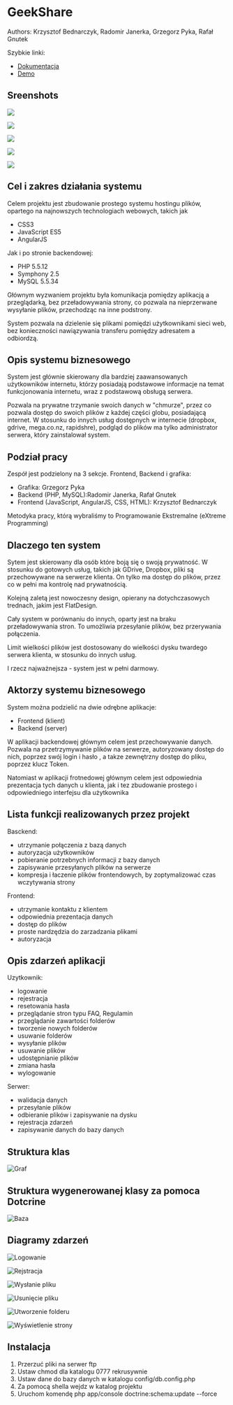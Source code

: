 
GeekShare
=====================================


Authors: Krzysztof Bednarczyk, Radomir Janerka, Grzegorz Pyka, Rafał Gnutek

Szybkie linki:
* [Dokumentacja](http://bordeux.github.io/GeekShare/docs/)
* [Demo](http://geekshare.bordeux.net/)


Sreenshots 
-------

![](http://i.imgur.com/fJf9tPn.png)


![](http://i.imgur.com/Dl4h0t0.png)

![](http://i.imgur.com/qLkwY4X.png)

![](http://i.imgur.com/WyufVtX.png)

![](http://i.imgur.com/MjlrbWp.png)


Cel i zakres działania systemu
----------
Celem projektu  jest zbudowanie prostego systemu hostingu plików, opartego na najnowszych technologiach webowych, takich jak
* CSS3
* JavaScript ES5
* AngularJS

Jak i po stronie backendowej:
* PHP 5.5.12
* Symphony 2.5
* MySQL 5.5.34

Głównym wyzwaniem projektu była komunikacja pomiędzy aplikacją a przeglądarką, bez przeładowywania strony, co pozwala na nieprzerwane wysyłanie plików, przechodząc na inne podstrony.

System pozwala na dzielenie się plikami pomiędzi użytkownikami sieci web, bez konieczności nawiązywania transferu pomiędzy adresatem a odbiordzą.

Opis systemu biznesowego
----------
System jest głównie skierowany dla bardziej zaawansowanych użytkowników internetu, którzy posiadają podstawowe informacje na temat funkcjonowania internetu, wraz z podstawową obsługą serwera.

Pozwala na prywatne trzymanie swoich danych w "chmurze", przez co pozwala dostęp do swoich plików z każdej części globu, posiadającą internet. W stosunku do innych usług dostępnych w internecie (dropbox, gdrive, mega.co.nz, rapidshre), podgląd do plików ma tylko administrator serwera, który zainstalował system.


Podział pracy
---------------------
Zespół jest podzielony na 3 sekcje. Frontend, Backend i grafika:

* Grafika: Grzegorz Pyka
* Backend (PHP, MySQL):Radomir Janerka, Rafał Gnutek
* Frontend (JavaScript, AngularJS, CSS, HTML): Krzysztof Bednarczyk

Metodyka pracy, którą wybraliśmy to Programowanie Ekstremalne (eXtreme Programming)

Dlaczego ten system
--------------------------
Sytem jest skierowany dla osób które boją się o swoją prywatność. W stosunku do gotowych usług, takich jak GDrive, Dropbox, pliki są przechowywane na serwerze klienta. On tylko ma dostęp do plików, przez co w pełni ma kontrolę nad prywatnością.

Kolejną zaletą jest nowoczesny design, opierany na dotychczasowych trednach, jakim jest FlatDesign. 

Cały system w porównaniu do innych, oparty jest na braku przeładowywania stron. To umożliwia przesyłanie plików, bez przerywania połączenia.

Limit wielkości plików jest dostosowany do wielkości dysku twardego serwera klienta, w stosunku do innych usług.

I rzecz najważnejsza - system jest w pełni darmowy.



Aktorzy systemu biznesowego
---------------------------
System można podzielić na dwie odrębne aplikacje:
* Frontend (klient)
* Backend (server)

W aplikacji backendowej głównym celem jest przechowywanie danych. Pozwala na przetrzymywanie plików na serwerze, autoryzowany dostęp do nich, poprzez swój login i hasło , a takze zewnętrzny dostęp do pliku, poprzez klucz Token.

Natomiast w aplikacji frotnedowej głównym celem jest odpowiednia prezentacja tych danych u klienta, jak i tez zbudowanie prostego i odpowiedniego interfejsu dla użytkownika

Lista funkcji realizowanych przez projekt
----------------------------

Basckend:
* utrzymanie połączenia z bazą danych
* autoryzacja użytkowników
* pobieranie potrzebnych informacji z bazy  danych
* zapisywanie przesyłanych plików na serwerze
* kompresja i łaczenie plików frontendowych, by zoptymalizować czas wczytywania strony

Frontend:
* utrzymanie kontaktu z klientem
* odpowiednia prezentacja danych
* dostęp do plików
* proste nardzędzia do zarzadzania plikami
* autoryzacja




Opis zdarzeń aplikacji
-------------------
Uzytkownik:
* logowanie
* rejestracja
* resetowania hasła
* przeglądanie stron typu FAQ, Regulamin
* przeglądanie zawartości folderów
* tworzenie nowych folderów
* usuwanie folderów
* wysyłanie plików
* usuwanie plików
* udostępnianie plików
* zmiana hasła
* wylogowanie

Serwer:
* walidacja danych
* przesyłanie plików
* odbieranie plików i zapisywanie na dysku
* rejestracja zdarzeń
* zapisywanie danych do bazy danych


Struktura klas
-------------------
![Graf](http://bordeux.github.io/GeekShare/docs/graphs/classes.svg)



Struktura wygenerowanej klasy za pomoca Dotcrine
-------------------
![Baza](http://i.imgur.com/4L07ZTd.png)



Diagramy zdarzeń
-----------------------
![Logowanie](http://i.imgur.com/JLodULY.png)

![Rejstracja](http://i.imgur.com/fEcmGbd.png)

![Wysłanie pliku](http://i.imgur.com/r1iBIuM.png)

![Usunięcie pliku](http://i.imgur.com/EtRTzTB.png)

![Utworzenie folderu](http://i.imgur.com/rtYpbEg.png)

![Wyświetlenie strony](http://i.imgur.com/FosVw5r.png)




Instalacja
-------------------

1. Przerzuć pliki na serwer ftp
2. Ustaw chmod dla katalogu 0777 rekrusywnie
3. Ustaw dane do bazy danych w katalogu config/db.config.php
4. Za pomocą shella wejdz w katalog projektu
5. Uruchom komendę 
php app/console doctrine:schema:update --force
































